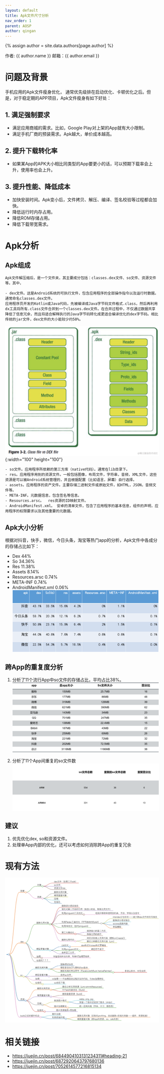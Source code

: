 ```yaml
---
layout: default
title: Apk文件尺寸分析
nav_order: 1
parent: AOSP
author: qingan
---
```

{% assign author = site.data.authors[page.author] %}
<div> 作者: {{ author.name }}  
 邮箱：{{ author.email }}
</div>

# 问题及背景
手机应用的Apk文件瘦身优化， 通常优先级排在启动优化、卡顿优化之后。但是，对于稳定期的APP项目，Apk文件瘦身有如下好处：

## 1. 满足强制要求
- 满足应用商城的需求。比如，Google Play对上架的App就有大小限制。
- 满足手机厂商的预装需求。Apk越大，单价成本越高。

## 2. 提升下载转化率
- 如果某App的APK大小相比同类型的App要更小的话，可以预期下载率会上升，使用率也会上升。

## 3. 提升性能、降低成本
- 加快安装时间。Apk变小后，文件拷贝、解压、编译、签名校验等过程都会加快。
- 降低运行时内存占用。
- 降低ROM存储占用。
- 降低下载带宽需求。

# Apk分析
## Apk组成
    Apk文件解压缩后，是一个文件夹，其主要成分包括：classes.dex文件、so文件、资源文件等。其中，

    - dex文件。这是Android系统的可执行文件，包含应用程序的全部操作指令以及运行时数据。通常命名classes.dex文件。
    应用程序员开发的Kotlin或Java代码，先被编译成Java字节码文件格式.class，然后再利用dx工具将所有.class文件合并到一个classes.dex文件。在合并过程中，不仅通过数据共享降低了信息冗余，而且将适合解释执行的Java字节码转化成更适合编译优化的dex字节码。相比传统的jar文件，dex文件的大小能较少约50%。
![Alt text](appSizePreview.assets/image-1.png){:width="100" height="100"}

    - so文件。应用程序所依赖的第三方库（native代码）。通常在lib目录下。
    - res。应用程序用到的资源文件。一般包括图像，布局文件，字符串，音频，XML文件，这些资源是可以被Android系统管理的，并且根据配置（比如语言，屏幕）自行选择。
    - assets。应用程序的资产文件。主要存储二进制文件或原始文件，如HTML，JSON，音频文件等。
    - META-INF。元数据信息，包含签名等信息。
    - Resources.arsc。  res资源的ID映射文件。
    - AndroidManifest.xml。 安卓的清单文件，包含了应用程序的基本信息，组件的声明，应用程序的权限要求以及其他重要的元数据。

## Apk大小分析
根据对抖音，快手，微信，今日头条，淘宝等热门app的分析，Apk文件中各成分的存储占比如下：
- Dex  44%
- So   34.36%
- Res   11.38%
- Assets  8.14%                                         
- Resources.arsc 0.74% 
- META-INF 0.74%
- AndroidManifest.xml 0.06%
![Alt text](appSizePreview.assets/image-4.png)

## 跨App的重复度分析
1. 分析了11个流行App中so文件的存储占比，平均占比38%。
![Alt text](appSizePreview.assets/image-6.png)

2. 分析了11个App间重复的so文件数
![Alt text](appSizePreview.assets/image-7.png)

## 建议
1. 优先优化dex, so和资源文件。
2. 处理单App内部的优化，还可以考虑如何消除跨App的重复冗余
# 现有方法
![Alt text](appSizePreview.assets/image-5.png)
# 相关链接
- https://juejin.cn/post/6844904103131234311#heading-21
- https://juejin.cn/post/6872920643797680136
- https://juejin.cn/post/7052614577216815134